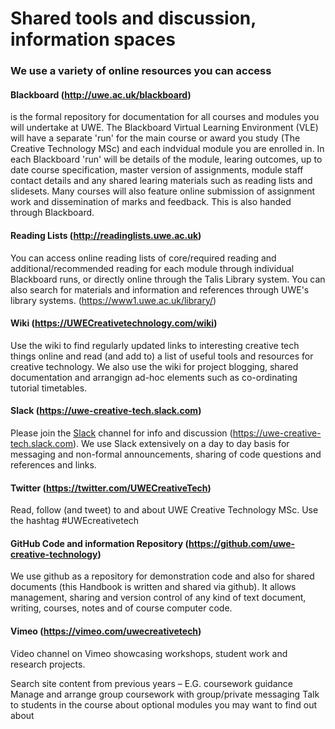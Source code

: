 # Shared tools and discussion, information spaces

### We use a variety of online resources you can access 

#### Blackboard (http://uwe.ac.uk/blackboard)
is the formal repository for documentation for all courses and modules you will undertake at UWE. The Blackboard Virtual Learning Environment (VLE) will have a separate 'run' for the main course or award you study (The Creative Technology MSc) and each indvidual module you are enrolled in. In each Blackboard 'run' will be details of the module, learing outcomes, up to date course specification, master version of assignments,  module staff contact details and any shared learing materials such as reading lists and slidesets. Many courses will also feature online submission of assignment work and dissemination of marks and feedback. This is also handed through Blackboard.

#### Reading Lists (http://readinglists.uwe.ac.uk)
You can access online reading lists of core/required reading and additional/recommended reading for each module through individual Blackboard runs, or directly online through the Talis Library system. You can also search for materials and information and references through UWE's library systems. (https://www1.uwe.ac.uk/library/)
 
#### Wiki (https://UWECreativetechnology.com/wiki)  
Use the wiki to find regularly updated links to interesting creative tech things online and read (and add to) a list of useful tools and resources for creative technology. We also use the wiki for project blogging, shared documentation and arrangign ad-hoc elements such as co-ordinating tutorial timetables.

#### Slack (https://uwe-creative-tech.slack.com)
Please join the [Slack](https://slack.com/) channel for info and discussion (https://uwe-creative-tech.slack.com). We use Slack extensively on a day to day basis for messaging and non-formal announcements, sharing of code questions and references and links.

#### Twitter (https://twitter.com/UWECreativeTech)
Read, follow (and tweet) to and about UWE Creative Technology MSc. Use the hashtag #UWEcreativetech

#### GitHub Code and information Repository (https://github.com/uwe-creative-technology)
We use github as a repository for demonstration code and also for shared documents (this Handbook is written and shared via github). It allows management, sharing and version control of any kind of text document, writing, courses, notes and of course computer code.

#### Vimeo (https://vimeo.com/uwecreativetech)
Video channel on Vimeo showcasing workshops, student work and research projects.


Search site content from previous years – E.G. coursework guidance
Manage and arrange group coursework with group/private messaging
Talk to students in the course about optional modules you may want to find out about
